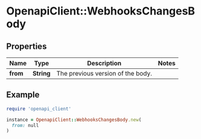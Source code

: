 # OpenapiClient::WebhooksChangesBody

## Properties

| Name | Type | Description | Notes |
| ---- | ---- | ----------- | ----- |
| **from** | **String** | The previous version of the body. |  |

## Example

```ruby
require 'openapi_client'

instance = OpenapiClient::WebhooksChangesBody.new(
  from: null
)
```

